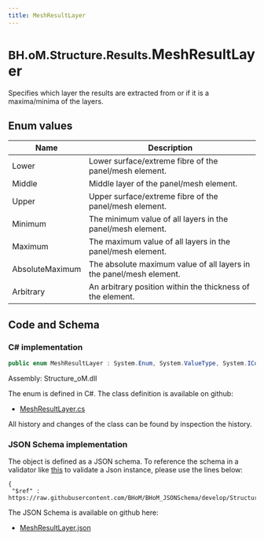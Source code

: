 ```yaml
---
title: MeshResultLayer
---
```


# <small>BH.oM.Structure.Results.</small>**MeshResultLayer**

Specifies which layer the results are extracted from or if it is a maxima/minima of the layers.

## Enum values

| Name            | Description                                                    |
|-----------------|----------------------------------------------------------------|
| Lower |  Lower surface/extreme fibre of the panel/mesh element.  |
| Middle |  Middle layer of the panel/mesh element.  |
| Upper |  Upper surface/extreme fibre of the panel/mesh element.  |
| Minimum |  The minimum value of all layers in the panel/mesh element.  |
| Maximum |  The maximum value of all layers in the panel/mesh element.  |
| AbsoluteMaximum |  The absolute maximum value of all layers in the panel/mesh element.  |
| Arbitrary |  An arbitrary position within the thickness of the element.  |


## Code and Schema

### C# implementation

``` C# title="C#"
public enum MeshResultLayer : System.Enum, System.ValueType, System.IComparable, System.ISpanFormattable, System.IFormattable, System.IConvertible
```

Assembly: Structure_oM.dll

The enum is defined in C#. The class definition is available on github:

- [MeshResultLayer.cs](https://github.com/BHoM/BHoM/blob/develop/Structure_oM/Results\Mesh\Enums\MeshResultLayer.cs)

All history and changes of the class can be found by inspection the history.
### JSON Schema implementation

The object is defined as a JSON schema. To reference the schema in a validator like [this](https://www.jsonschemavalidator.net/) to validate a Json instance, please use the lines below:

``` { .json .copy .select } title="JSON Schema"
{
 "$ref" : https://raw.githubusercontent.com/BHoM/BHoM_JSONSchema/develop/Structure_oM/Results/MeshResultLayer.json}
```

The JSON Schema is available on github here:

- [MeshResultLayer.json](https://github.com/BHoM/BHoM_JSONSchema/blob/develop/Structure_oM/Results/MeshResultLayer.json)
